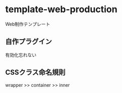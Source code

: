 # template-web-production
Web制作テンプレート

## 自作プラグイン
有効化忘れない

## CSSクラス命名規則
wrapper >> container >> inner
